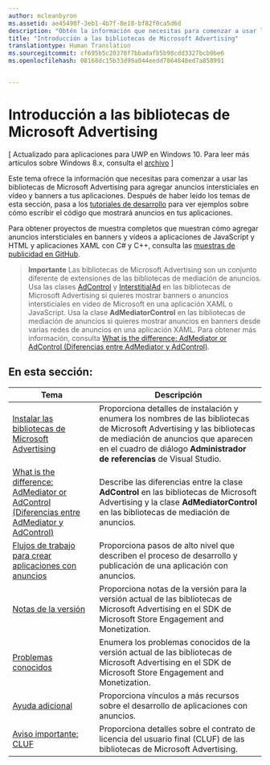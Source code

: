 ```yaml
---
author: mcleanbyron
ms.assetid: ae45490f-3eb1-4b7f-8e18-bf82f0ca5d6d
description: "Obtén la información que necesitas para comenzar a usar las bibliotecas de Microsoft Advertising para agregar anuncios intersticiales en vídeo y banners a tus aplicaciones."
title: "Introducción a las bibliotecas de Microsoft Advertising"
translationtype: Human Translation
ms.sourcegitcommit: cf695b5c20378f7bbadafb5b98cdd3327bcb0be6
ms.openlocfilehash: 08168dc15b33d99a044eedd7864848ed7a858991


---
```


# Introducción a las bibliotecas de Microsoft Advertising


\[ Actualizado para aplicaciones para UWP en Windows 10. Para leer más artículos sobre Windows 8.x, consulta el [archivo](http://go.microsoft.com/fwlink/p/?linkid=619132) \]

Este tema ofrece la información que necesitas para comenzar a usar las bibliotecas de Microsoft Advertising para agregar anuncios intersticiales en vídeo y banners a tus aplicaciones. Después de haber leído los temas de esta sección, pasa a los [tutoriales de desarrollo](developer-walkthroughs.md) para ver ejemplos sobre cómo escribir el código que mostrará anuncios en tus aplicaciones.

Para obtener proyectos de muestra completos que muestran cómo agregar anuncios intersticiales en banners y vídeos a aplicaciones de JavaScript y HTML y aplicaciones XAML con C# y C++, consulta las [muestras de publicidad en GitHub](http://aka.ms/githubads).

>**Importante**   Las bibliotecas de Microsoft Advertising son un conjunto diferente de extensiones de las bibliotecas de mediación de anuncios. Usa las clases [AdControl](https://msdn.microsoft.com/library/windows/apps/microsoft.advertising.winrt.ui.adcontrol.aspx) y [InterstitialAd](https://msdn.microsoft.com/library/windows/apps/microsoft.advertising.winrt.ui.interstitialad.aspx) en las bibliotecas de Microsoft Advertising si quieres mostrar banners o anuncios intersticiales en vídeo de Microsoft en una aplicación XAML o JavaScript. Usa la clase **AdMediatorControl** en las bibliotecas de mediación de anuncios si quieres mostrar anuncios en banners desde varias redes de anuncios en una aplicación XAML. Para obtener más información, consulta [What is the difference: AdMediator or AdControl (Diferencias entre AdMediator y AdControl)](what-is-the-difference-admediatorcontrol-or-adcontrol.md).

 

## En esta sección:

| Tema                                                                                                       | Descripción                 |
|-------------------------------------------------------------------------------------------------------------|-----------------------------|
| [Instalar las bibliotecas de Microsoft Advertising](install-the-microsoft-advertising-libraries.md) |  Proporciona detalles de instalación y enumera los nombres de las bibliotecas de Microsoft Advertising y las bibliotecas de mediación de anuncios que aparecen en el cuadro de diálogo **Administrador de referencias** de Visual Studio.  |
| [What is the difference: AdMediator or AdControl (Diferencias entre AdMediator y AdControl)](what-is-the-difference-admediatorcontrol-or-adcontrol.md)        |  Describe las diferencias entre la clase **AdControl** en las bibliotecas de Microsoft Advertising y la clase **AdMediatorControl** en las bibliotecas de mediación de anuncios.    |
| [Flujos de trabajo para crear aplicaciones con anuncios](workflows-for-creating-apps-with-ads.md)     |  Proporciona pasos de alto nivel que describen el proceso de desarrollo y publicación de una aplicación con anuncios.   |
| [Notas de la versión](release-notes-for-the-advertising-libraries.md)         |  Proporciona notas de la versión para la versión actual de las bibliotecas de Microsoft Advertising en el SDK de Microsoft Store Engagement and Monetization.   |
| [Problemas conocidos](known-issues-for-the-advertising-libraries.md)      |  Enumera los problemas conocidos de la versión actual de las bibliotecas de Microsoft Advertising en el SDK de Microsoft Store Engagement and Monetization.   |
| [Ayuda adicional](additional-help.md)                                    |   Proporciona vínculos a más recursos sobre el desarrollo de aplicaciones con anuncios.  |
| [Aviso importante: CLUF](important-notice-eula.md)                                    |   Proporciona detalles sobre el contrato de licencia del usuario final (CLUF) de las bibliotecas de Microsoft Advertising.   |


 

 



<!--HONumber=Jun16_HO4-->


